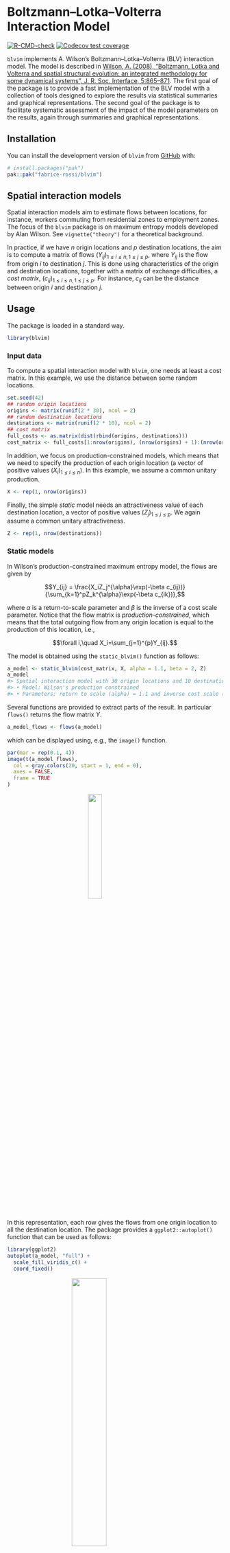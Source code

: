 <!-- README.md is generated from README.Rmd. Please edit that file -->

# Boltzmann–Lotka–Volterra Interaction Model

<!-- badges: start -->

[![R-CMD-check](https://github.com/fabrice-rossi/blvim/actions/workflows/R-CMD-check.yaml/badge.svg)](https://github.com/fabrice-rossi/blvim/actions/workflows/R-CMD-check.yaml)
[![Codecov test
coverage](https://codecov.io/gh/fabrice-rossi/blvim/graph/badge.svg)](https://app.codecov.io/gh/fabrice-rossi/blvim)

<!-- badges: end -->

`blvim` implements A. Wilson’s Boltzmann–Lotka–Volterra (BLV)
interaction model. The model is described in [Wilson, A. (2008),
“Boltzmann, Lotka and Volterra and spatial structural evolution: an
integrated methodology for some dynamical systems”, J. R. Soc.
Interface, 5:865–871](http://dx.doi.org/10.1098/rsif.2007.1288). The
first goal of the package is to provide a fast implementation of the BLV
model with a collection of tools designed to explore the results via
statistical summaries and graphical representations. The second goal of
the package is to facilitate systematic assessment of the impact of the
model parameters on the results, again through summaries and graphical
representations.

## Installation

You can install the development version of `blvim` from
[GitHub](https://github.com/) with:

``` r
# install.packages("pak")
pak::pak("fabrice-rossi/blvim")
```

## Spatial interaction models

Spatial interaction models aim to estimate flows between locations, for
instance, workers commuting from residential zones to employment zones.
The focus of the `blvim` package is on maximum entropy models developed
by Alan Wilson. See `vignette("theory")` for a theoretical background.

In practice, if we have $`n`$ origin locations and $`p`$ destination
locations, the aim is to compute a matrix of flows
$`(Y_{ij})_{1\leq i\leq n, 1\leq j\leq p}`$, where $`Y_{ij}`$ is the
flow from origin $`i`$ to destination $`j`$. This is done using
characteristics of the origin and destination locations, together with a
matrix of exchange difficulties, a *cost matrix*,
$`(c_{ij})_{1\leq i\leq n, 1\leq j\leq p}`$. For instance, $`c_{ij}`$
can be the distance between origin $`i`$ and destination $`j`$.

## Usage

The package is loaded in a standard way.

``` r
library(blvim)
```

### Input data

To compute a spatial interaction model with `blvim`, one needs at least
a cost matrix. In this example, we use the distance between some random
locations.

``` r
set.seed(42)
## random origin locations
origins <- matrix(runif(2 * 30), ncol = 2)
## random destination locations
destinations <- matrix(runif(2 * 10), ncol = 2)
## cost matrix
full_costs <- as.matrix(dist(rbind(origins, destinations)))
cost_matrix <- full_costs[1:nrow(origins), (nrow(origins) + 1):(nrow(origins) + nrow(destinations))]
```

In addition, we focus on production-constrained models, which means that
we need to specify the production of each origin location (a vector of
positive values $`(X_i)_{1\leq i\leq n}`$). In this example, we assume a
common unitary production.

``` r
X <- rep(1, nrow(origins))
```

Finally, the simple *static* model needs an attractiveness value of each
destination location, a vector of positive values
$`(Z_j)_{1\leq j\leq p}`$. We again assume a common unitary
attractiveness.

``` r
Z <- rep(1, nrow(destinations))
```

### Static models

In Wilson’s production-constrained maximum entropy model, the flows are
given by

``` math
Y_{ij} = \frac{X_iZ_j^{\alpha}\exp(-\beta c_{ij})}{\sum_{k=1}^pZ_k^{\alpha}\exp(-\beta c_{ik})},
```

where $`\alpha`$ is a return-to-scale parameter and $`\beta`$ is the
inverse of a cost scale parameter. Notice that the flow matrix is
*production-constrained*, which means that the total outgoing flow from
any origin location is equal to the production of this location, i.e.,

``` math
\forall i,\quad X_i=\sum_{j=1}^{p}Y_{ij}.
```

The model is obtained using the `static_blvim()` function as follows:

``` r
a_model <- static_blvim(cost_matrix, X, alpha = 1.1, beta = 2, Z)
a_model
#> Spatial interaction model with 30 origin locations and 10 destination locations
#> • Model: Wilson's production constrained
#> • Parameters: return to scale (alpha) = 1.1 and inverse cost scale (beta) = 2
```

Several functions are provided to extract parts of the result. In
particular `flows()` returns the flow matrix $`Y`$.

``` r
a_model_flows <- flows(a_model)
```

which can be displayed using, e.g., the `image()` function.

``` r
par(mar = rep(0.1, 4))
image(t(a_model_flows),
  col = gray.colors(20, start = 1, end = 0),
  axes = FALSE,
  frame = TRUE
)
```

<img src="man/figures/README-a_flow-1.png" width="25%" style="display: block; margin: auto;" />

In this representation, each row gives the flows from one origin
location to all the destination location. The package provides a
`ggplot2::autoplot()` function that can be used as follows:

``` r
library(ggplot2)
autoplot(a_model, "full") +
  scale_fill_viridis_c() +
  coord_fixed()
```

<img src="man/figures/README-a_flow_ggplot2-1.png" width="40%" style="display: block; margin: auto;" />

``` r
b_model <- static_blvim(cost_matrix, X, alpha = 1.1, beta = 15, Z)
b_model
#> Spatial interaction model with 30 origin locations and 10 destination locations
#> • Model: Wilson's production constrained
#> • Parameters: return to scale (alpha) = 1.1 and inverse cost scale (beta) = 15
```

``` r
autoplot(b_model) +
  scale_fill_viridis_c() +
  coord_fixed()
```

<img src="man/figures/README-b_flow-1.png" width="40%" style="display: block; margin: auto;" />

Different values of the parameters $`\alpha`$ and $`\beta`$ lead to more
or less concentrated flows, as exemplified by the two figures above.

### Dynamic models

A. Wilson’s Boltzmann–Lotka–Volterra (BLV) interaction model is based on
the production-constrained maximum entropy model. The main idea consists
in updating the attractiveness of the destination locations based on
their incoming flows. In the limit, we want to have

``` math
Z_j =\sum_{i=1}^{n}Y_{ij}, 
```

where the flows are given by the equations above. The model is estimated
using the `blvim()` function as follows.

``` r
a_blv_model <- blvim(cost_matrix, X, alpha = 1.1, beta = 2, Z)
a_blv_model
#> Spatial interaction model with 30 origin locations and 10 destination locations
#> • Model: Wilson's production constrained
#> • Parameters: return to scale (alpha) = 1.1 and inverse cost scale (beta) = 2
#> ℹ The BLV model converged after 5800 iterations.
```

Notice that we start with some initial values of the attractiveness, but
the final values are different. They can be obtained using the
`attractiveness()` function as follows (we show the values using a bar
plot).

``` r
par(mar = c(0.1, 4, 1, 0))
a_final_Z <- attractiveness(a_blv_model)
barplot(a_final_Z)
```

<img src="man/figures/README-a_blv_Z-1.png" width="80%" style="display: block; margin: auto;" />
In this example, one destination location acts as a global attractor of
all the flows. This can be seen also on the final flow matrix.

``` r
autoplot(a_blv_model) +
  scale_fill_viridis_c()
```

<img src="man/figures/README-a_blv_flow-1.png" width="40%" style="display: block; margin: auto;" />

The `autoplot()` function can also be used to show the destination flows
or the attractivenesses as follows.

``` r
autoplot(a_blv_model, "attractiveness")
```

<img src="man/figures/README-a_blv_Z_ggplot2-1.png" width="100%" />

Results are, of course, strongly influenced by the parameters, as shown
by this second example.

``` r
b_blv_model <- blvim(cost_matrix, X, alpha = 1.1, beta = 15, Z)
b_blv_model
#> Spatial interaction model with 30 origin locations and 10 destination locations
#> • Model: Wilson's production constrained
#> • Parameters: return to scale (alpha) = 1.1 and inverse cost scale (beta) = 15
#> ℹ The BLV model converged after 13300 iterations.
```

``` r
autoplot(b_blv_model, "attractiveness")
```

<img src="man/figures/README-b_blv_Z-1.png" width="100%" />

``` r
autoplot(b_blv_model) +
  scale_fill_viridis_c()
```

<img src="man/figures/README-b_blv_flow-1.png" width="40%" style="display: block; margin: auto;" />
